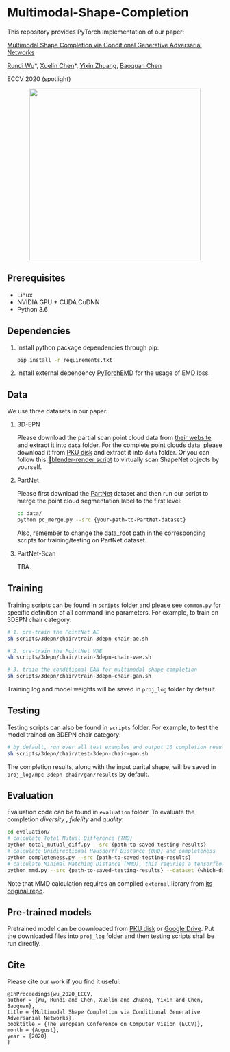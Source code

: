 # Multimodal-Shape-Completion

This repository provides PyTorch implementation of our paper:

[Multimodal Shape Completion via Conditional Generative Adversarial Networks](https://arxiv.org/abs/2003.07717)

[Rundi Wu](https://chriswu1997.github.io)\*, [Xuelin Chen](https://xuelin-chen.github.io)\*, [Yixin Zhuang](http://www.yixin.io/), [Baoquan Chen](http://cfcs.pku.edu.cn/baoquan/)

ECCV 2020 (spotlight)

<p align="center">
  <img src='teaser.png' width=400>
</p>

## Prerequisites

- Linux
- NVIDIA GPU + CUDA CuDNN
- Python 3.6



## Dependencies

1. Install python package dependencies through pip:

   ```bash
   pip install -r requirements.txt
   ```

2. Install external dependency [PyTorchEMD](https://github.com/daerduoCarey/PyTorchEMD) for the usage of EMD loss.



## Data

We use three datasets in our paper.

1. 3D-EPN

   Please download the partial scan point cloud data from [their website](http://kaldir.vc.in.tum.de/adai/CNNComplete/shapenet_dim32_sdf_pc.zip) and extract it into `data` folder. For the complete point clouds data, please download it from [PKU disk](https://dev-rc.teamviewer.com/LogOn) and extract it into `data` folder. Or you can follow this [blender-render script](https://github.com/xuelin-chen/blender_renderer) to virtually scan ShapeNet objects by yourself.

2. PartNet

   Please first download the [PartNet](https://www.shapenet.org/download/parts) dataset and then run our script to merge the point cloud segmentation label to the first level:

   ```bash
   cd data/
   python pc_merge.py --src {your-path-to-PartNet-dataset}
   ```

   Also, remember to change the data_root path in the corresponding scripts for training/testing on PartNet dataset.

3. PartNet-Scan

   TBA.



## Training

Training scripts can be found in `scripts` folder and please see `common.py` for specific definition of all command line parameters. For example, to train on 3DEPN chair category:

```bash
# 1. pre-train the PointNet AE
sh scripts/3depn/chair/train-3depn-chair-ae.sh

# 2. pre-train the PointNet VAE
sh scripts/3depn/chair/train-3depn-chair-vae.sh

# 3. train the conditional GAN for multimodal shape completion
sh scripts/3depn/chair/train-3depn-chair-gan.sh

```

Training log and model weights will be saved in `proj_log` folder by default. 



## Testing

Testing scripts can also be found in `scripts` folder. For example, to test the model trained on 3DEPN chair category:

```bash
# by default, run over all test examples and output 10 completion results for each
sh scripts/3depn/chair/test-3depn-chair-gan.sh
```

The completion results, along with the input parital shape, will be saved in `proj_log/mpc-3depn-chair/gan/results` by default. 



## Evaluation

Evaluation code can be found in `evaluation` folder. To evaluate the completion *diversity* , *fidelity* and *quality*:

```bash
cd evaluation/
# calculate Total Mutual Difference (TMD)
python total_mutual_diff.py --src {path-to-saved-testing-results}
# calculate Unidirectional Hausdorff Distance (UHD) and completeness
python completeness.py --src {path-to-saved-testing-results}
# calculate Minimal Matching Distance (MMD), this requries a tensorflow environment
python mmd.py --src {path-to-saved-testing-results} --dataset {which-dataset} --class_name {which-category} -g 0
```

Note that MMD calculation requires an compiled `external` library from [its original repo](https://github.com/optas/latent_3d_points).



## Pre-trained models

Pretrained model can be downloaded from [PKU disk](https://disk.pku.edu.cn:443/link/398E3D0C5ED9BF2BD55F9A21283815E0) or [Google Drive](https://drive.google.com/drive/folders/1OMifnRM8Ngf3mwNd7lkngQHdS64VPA-c?usp=sharing). Put the downloaded files into `proj_log` folder and then testing scripts shall be run directly. 



## Cite

Please cite our work if you find it useful:

```
@InProceedings{wu_2020_ECCV,
author = {Wu, Rundi and Chen, Xuelin and Zhuang, Yixin and Chen, Baoquan},
title = {Multimodal Shape Completion via Conditional Generative Adversarial Networks},
booktitle = {The European Conference on Computer Vision (ECCV)},
month = {August},
year = {2020}
}
```

